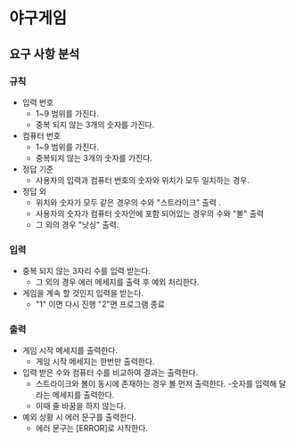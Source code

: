 #  야구게임 

##  요구 사항 분석

### 규칙

- 입력 번호
    - 1~9 범위를 가진다.
    - 중복 되지 않는 3개의 숫자를 가진다.
- 컴퓨터 번호
    - 1~9 범위를 가진다.
    - 중복되지 않는 3개의 숫자를 가진다.
- 정답 기준
    - 사용자의 입력과 컴퓨터 번호의 숫자와 위치가 모두 일치하는 경우.
- 정답 외
    - 위치와 숫자가 모두 같은 경우의 수와 "스트라이크" 출력 .
    - 사용자의 숫자가 컴퓨터 숫자안에 포함 되어있는 경우의 수와 "볼" 출력
    - 그 외의 경우 "낫싱" 출력.

### 입력

- 중복 되지 않는 3자리 수를 입력 받는다.
    - 그 외의 경우 에러 메세지를 출력 후 예외 처리한다.
- 게임을 계속 할 것인지 입력을 받는다.
  - "1" 이면 다시 진행 "2"면 프로그램 종료


### 출력

- 게임 시작 메세지를 출력한다.
  - 게임 시작 메세지는 한번만 출력한다.
- 입력 받은 수와 컴퓨터 수를 비교하여 결과는 출력한다.
    - 스트라이크와 볼이 동시에 존재하는 경우 볼 먼저 출력한다.
-숫자를 입력해 달라는 메세지를 출력한다.
    - 이때 줄 바꿈을 하지 않는다.
- 예외 상황 시 에러 문구를 출력한다.
    - 에러 문구는 [ERROR]로 시작한다.


